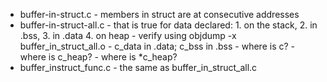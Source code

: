 
* buffer-in-struct.c
			- members in struct are at consecutive addresses
* buffer-in-struct-all.c 
			- that is true for data declared: 1. on the stack, 2. in .bss, 3. in .data 4. on heap
			- verify using objdump -x buffer_in_struct_all.o 
			- c_data in .data; c_bss in .bss
			- where is c? 
			- where is c_heap?
			- where is *c_heap?
* buffer_instruct_func.c
			- the same as buffer_in_struct_all.c
		   
		   
